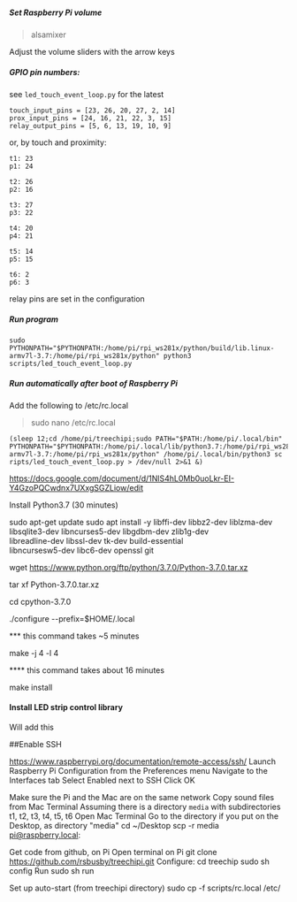 

##### Set Raspberry Pi volume 

>alsamixer

Adjust the volume sliders with the arrow keys  


##### GPIO pin numbers:  
see `led_touch_event_loop.py` for the latest 

```
touch_input_pins = [23, 26, 20, 27, 2, 14]
prox_input_pins = [24, 16, 21, 22, 3, 15]
relay_output_pins = [5, 6, 13, 19, 10, 9]
```
or, by touch and proximity:
```
t1: 23
p1: 24

t2: 26
p2: 16

t3: 27
p3: 22

t4: 20
p4: 21

t5: 14
p5: 15

t6: 2
p6: 3
```
relay pins are set in the configuration

##### Run program
`sudo PYTHONPATH="$PYTHONPATH:/home/pi/rpi_ws281x/python/build/lib.linux-armv7l-3.7:/home/pi/rpi_ws281x/python" python3 scripts/led_touch_event_loop.py`
 
 
##### Run automatically after boot of Raspberry Pi
Add the following to /etc/rc.local

>sudo nano /etc/rc.local

```
(sleep 12;cd /home/pi/treechipi;sudo PATH="$PATH:/home/pi/.local/bin" PYTHONPATH="$PYTHONPATH:/home/pi/.local/lib/python3.7:/home/pi/rpi_ws281x/python/build/lib.linux-armv7l-3.7:/home/pi/rpi_ws281x/python" /home/pi/.local/bin/python3 sc
ripts/led_touch_event_loop.py > /dev/null 2>&1 &)
```


https://docs.google.com/document/d/1NlS4hL0Mb0uoLkr-EI-Y4GzoPQCwdnx7UXxgSGZLiow/edit



Install Python3.7  (30 minutes)


sudo apt-get update
sudo apt install -y libffi-dev libbz2-dev liblzma-dev \
    libsqlite3-dev libncurses5-dev libgdbm-dev zlib1g-dev \
    libreadline-dev libssl-dev tk-dev build-essential \
    libncursesw5-dev libc6-dev openssl git
    
wget https://www.python.org/ftp/python/3.7.0/Python-3.7.0.tar.xz

tar xf Python-3.7.0.tar.xz

cd cpython-3.7.0

./configure --prefix=$HOME/.local
 
*** this command takes ~5 minutes

make -j 4 -l 4

  **** this command takes about 16 minutes

make install

#### Install LED strip control library
Will add this 
	
##Enable SSH 

https://www.raspberrypi.org/documentation/remote-access/ssh/
Launch Raspberry Pi Configuration from the Preferences menu
Navigate to the Interfaces tab
Select Enabled next to SSH
Click OK

Make sure the Pi and the Mac are on the same network 
Copy sound  files from Mac Terminal
Assuming there is a directory `media` with subdirectories t1, t2, t3, t4, t5, t6
Open Mac Terminal
Go to the directory
if you put on the Desktop, as directory "media"
cd ~/Desktop
scp -r media pi@raspberry.local:

Get code from github, on Pi
Open terminal on Pi
git clone https://github.com/rsbusby/treechipi.git 
Configure:
cd treechip
sudo sh config
Run
sudo sh run

Set up auto-start
(from treechipi directory)
sudo cp -f scripts/rc.local /etc/

